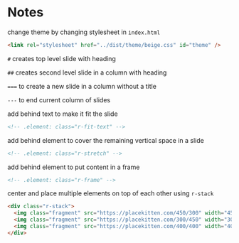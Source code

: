 # Notes 

change theme by changing stylesheet in `index.html`
```HTML
<link rel="stylesheet" href="../dist/theme/beige.css" id="theme" />
```

`#` creates top level slide with heading

`##` creates second level slide in a column with heading

`===` to create a new slide in a column without a title

`---` to end current column of slides

add behind text to make it fit the slide
```HTML
<!-- .element: class="r-fit-text" -->
```

add behind element to cover the remaining vertical space in a slide
```HTML
<!-- .element: class="r-stretch" -->
```

add behind element to put content in a frame

```HTML
<!-- .element: class="r-frame" -->

```

center and place multiple elements on top of each other using `r-stack`
```HTML 
<div class="r-stack">
  <img class="fragment" src="https://placekitten.com/450/300" width="450" height="300">
  <img class="fragment" src="https://placekitten.com/300/450" width="300" height="450">
  <img class="fragment" src="https://placekitten.com/400/400" width="400" height="400">
</div>
```